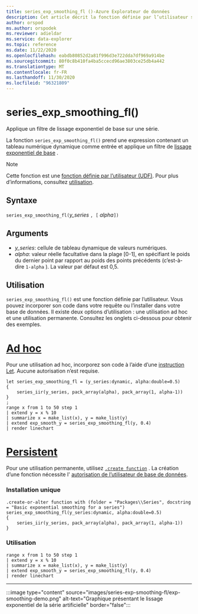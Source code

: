 ```yaml
---
title: series_exp_smoothing_fl ()-Azure Explorateur de données
description: Cet article décrit la fonction définie par l’utilisateur series_exp_smoothing_fl () dans Azure Explorateur de données.
author: orspod
ms.author: orspodek
ms.reviewer: adieldar
ms.service: data-explorer
ms.topic: reference
ms.date: 11/22/2020
ms.openlocfilehash: eabdb80852d2a81f996d3e722dda7df969a914be
ms.sourcegitcommit: 80f0c8b410fa4ba5ccecd96ae3803ce25db4a442
ms.translationtype: MT
ms.contentlocale: fr-FR
ms.lasthandoff: 11/30/2020
ms.locfileid: "96321809"
---
```

# <a name="series_exp_smoothing_fl"></a>series_exp_smoothing_fl()

Applique un filtre de lissage exponentiel de base sur une série.

La fonction `series_exp_smoothing_fl()` prend une expression contenant un tableau numérique dynamique comme entrée et applique un filtre de [lissage exponentiel de base](https://en.wikipedia.org/wiki/Exponential_smoothing#Basic_(simple)_exponential_smoothing_(Holt_linear)) .

> [!NOTE]
> Cette fonction est une [fonction définie par l’utilisateur (UDF)](../query/functions/user-defined-functions.md). Pour plus d’informations, consultez [utilisation](#usage).

## <a name="syntax"></a>Syntaxe

`series_exp_smoothing_fl(`*y_series* `, [` *alpha*`])`
  
## <a name="arguments"></a>Arguments

* *y_series*: cellule de tableau dynamique de valeurs numériques.
* *alpha*: valeur réelle facultative dans la plage [0-1], en spécifiant le poids du dernier point par rapport au poids des points précédents (c’est-à-dire `1-alpha` ). La valeur par défaut est 0,5.

## <a name="usage"></a>Utilisation

`series_exp_smoothing_fl()` est une fonction définie par l’utilisateur. Vous pouvez incorporer son code dans votre requête ou l’installer dans votre base de données. Il existe deux options d’utilisation : une utilisation ad hoc et une utilisation permanente. Consultez les onglets ci-dessous pour obtenir des exemples.

# <a name="ad-hoc"></a>[Ad hoc](#tab/adhoc)

Pour une utilisation ad hoc, incorporez son code à l’aide d’une [instruction Let](../query/letstatement.md). Aucune autorisation n’est requise.

<!-- csl: https://help.kusto.windows.net:443/Samples -->
```kusto
let series_exp_smoothing_fl = (y_series:dynamic, alpha:double=0.5)
{
    series_iir(y_series, pack_array(alpha), pack_array(1, alpha-1))
}
;
range x from 1 to 50 step 1
| extend y = x % 10
| summarize x = make_list(x), y = make_list(y)
| extend exp_smooth_y = series_exp_smoothing_fl(y, 0.4) 
| render linechart
```

# <a name="persistent"></a>[Persistent](#tab/persistent)

Pour une utilisation permanente, utilisez [`.create function`](../management/create-function.md) . La création d’une fonction nécessite l' [autorisation de l’utilisateur de base de données](../management/access-control/role-based-authorization.md).

### <a name="one-time-installation"></a>Installation unique

<!-- csl: https://help.kusto.windows.net:443/Samples -->
```kusto
.create-or-alter function with (folder = "Packages\\Series", docstring = "Basic exponential smoothing for a series")
series_exp_smoothing_fl(y_series:dynamic, alpha:double=0.5)
{
    series_iir(y_series, pack_array(alpha), pack_array(1, alpha-1))
}
```

### <a name="usage"></a>Utilisation

<!-- csl: https://help.kusto.windows.net:443/Samples -->
```kusto
range x from 1 to 50 step 1
| extend y = x % 10
| summarize x = make_list(x), y = make_list(y)
| extend exp_smooth_y = series_exp_smoothing_fl(y, 0.4) 
| render linechart
```

---

:::image type="content" source="images/series-exp-smoothing-fl/exp-smoothing-demo.png" alt-text="Graphique présentant le lissage exponentiel de la série artificielle" border="false":::
